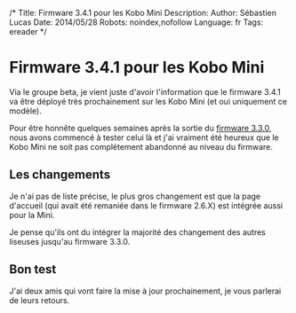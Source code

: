 /*
Title: Firmware 3.4.1 pour les Kobo Mini
Description: 
Author: Sébastien Lucas
Date: 2014/05/28
Robots: noindex,nofollow
Language: fr
Tags: ereader
*/
# Firmware 3.4.1 pour les Kobo Mini

Via le groupe beta, je vient juste d'avoir l'information que le firmware 3.4.1 va être déployé très prochainement sur les Kobo Mini (et oui uniquement ce modèle).

Pour être honnête quelques semaines après la sortie du [firmware 3.3.0](/blog/kobo-ereader-firmware-3.3.0), nous avons commencé à tester celui là et j'ai vraiment été heureux que le Kobo Mini ne soit pas complétement abandonné au niveau du firmware.

## Les changements

Je n'ai pas de liste précise, le plus gros changement est que la page d'accueil (qui avait été remaniée dans le firmware 2.6.X) est intégrée aussi pour la Mini.

Je pense qu'ils ont du intégrer la majorité des changement des autres liseuses jusqu'au firmware 3.3.0.

## Bon test

J'ai deux amis qui vont faire la mise à jour prochainement, je vous parlerai de leurs retours.